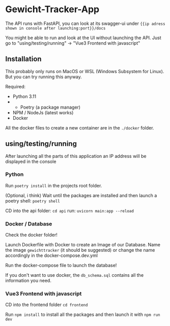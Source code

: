 # Gewicht-Tracker-App
The API runs with FastAPI, you can look at its swagger-ui under `{{ip adress shown in console after launching:port}}/docs`

You might be able to run and look at the UI without launching the API. Just go to "using/testing/running" -> "Vue3 Frontend with javascript"


## Installation
This probably only runs on MacOS or WSL (Windows Subsystem for Linux). But you can try running this anyway.

Required:
- Python 3.11
- - Poetry (a package manager)
- NPM / NodeJs (latest works)
- Docker

All the docker files to create a new container are in the `./docker` folder.

## using/testing/running

After launching all the parts of this application an IP address will be displayed in the console

### Python
Run `poetry install` in the projects root folder.

(Optional, i think) Wait until the packages are installed and then launch a poetry shell:
 `poetry shell`

CD into the api folder: `cd api`
run: `uvicorn main:app --reload`

###  Docker / Database
Check the docker folder! 

Launch Dockerfile with Docker to create an Image of our Database. Name the image `gewichttracker` (it should be suggested) or change the name accordingly in the docker-compose.dev.yml

Run the docker-compose file to launch the database!

If you don't want to use docker, the `db_schema.sql` contains all the information you need.


### Vue3 Frontend with javascript
CD into the frontend folder `cd frontend`

Run `npm install` to install all the packages and then launch it with `npm run dev`

